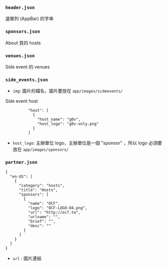 ### `header.json`

選單列 (AppBar) 的字串

### `sponsors.json`

About 頁的 hosts

### `venues.json`

Side event 的 venues

### `side_events.json`

- `img`: 圖片的檔名，圖片要放在 `app/images/sideevents/`

Side event host

```
          "host": [
            {
              "host_name": "g0v",
              "host_logo": "g0v-only.png"
            }
          ]
```

- `host_logo`: 主辦單位 logo，主辦單位是一個 "sponsor" ，所以 logo 必須要放在 `app/images/sponsors/`

### `partner.json`

```
{
  "en-US": [
    {
      "category": "hosts",
      "title": "Hosts",
      "sponsors": [
        {
          "name": "OCF",
          "logo": "OCF-LOGO-04.png",
          "url": "http://ocf.tw",
          "urlname": "",
          "brief": "",
          "desc": ""
        }
      ]
    }
  ]
}
```

- `url` : 圖片連結
